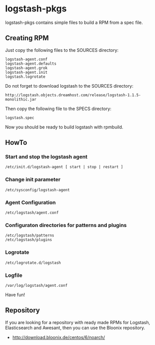 # logstash-pkgs

logstash-pkgs contains simple files to build a RPM from a spec file.

## Creating RPM
Just copy the following files to the SOURCES directory:

    logstash-agent.conf
    logstash-agent.defaults
    logstash-agent.grok
    logstash-agent.init
    logstash.logrotate

Do not forget to download logstash to the SOURCES directory:

    http://logstash.objects.dreamhost.com/release/logstash-1.1.5-monolithic.jar

Then copy the following file to the SPECS directory:

    logstash.spec

Now you should be ready to build logstash with rpmbuild.

## HowTo

### Start and stop the logstash agent

    /etc/init.d/logstash-agent [ start | stop | restart ]

### Change init parameter

    /etc/sysconfig/logstash-agent

### Agent Configuration

    /etc/logstash/agent.conf

### Configuraton directories for patterns and plugins

    /etc/logstash/patterns
    /etc/logstash/plugins

### Logrotate

    /etc/logrotate.d/logstash

### Logfile

    /var/log/logstash/agent.conf

Have fun!

## Repository

If you are looking for a repository with ready made RPMs for Logstash, Elasticsearch and Awesant, then you can use the Bloonix repository.

* <http://download.bloonix.de/centos/6/noarch/>

